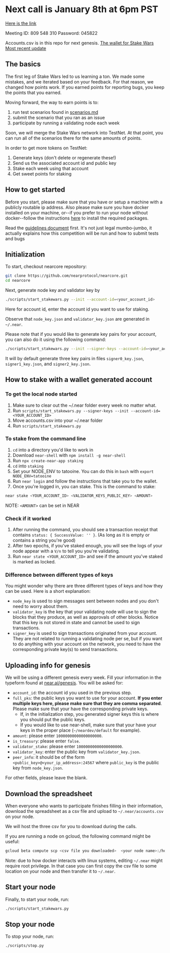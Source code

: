 # **Next call is January 8th at 6pm PST**

[Here is the link](https://zoom.us/j/809548310?pwd=dDUvM2g4Z1NPVWMxQWRSTjlRTXRUZz09)

Meeting ID: 809 548 310
Password: 045822

Accounts.csv is in this repo for next genesis.
[The wallet for Stake Wars](https://wallet.tatooine.nearprotocol.com)
[Most recent update](https://youtu.be/2ySEOkRACig)

## The basics

The first leg of Stake Wars led to us learning a ton. We made some mistakes, and we iterated based on your feedback. For that reason, we changed how points work. If you earned points for reporting bugs, you keep the points that you earned.

Moving forward, the way to earn points is to:

1. run test scenarios found in [scenarios.md](scenarios.md)
2. submit the scenario that you ran as an issue
3. participate by running a validating node each week

Soon, we will merge the Stake Wars network into TestNet. At that point, you can run all of the scenarios there for the same amounts of points.

In order to get more tokens on TestNet:

1. Generate keys (don't delete or regenerate these!)
2. Send us the associated account id and public key
3. Stake each week using that account
4. Get sweet points for staking

## How to get started

Before you start, please make sure that you have or setup a machine with a publicly routable ip address. Also please make sure you have docker installed on your machine, or--if you prefer to run your node without docker--follow the instructions [here](https://docs.nearprotocol.com/docs/local-setup/running-testnet) to install the required packages.

Read the [guidelines document](/GUIDELINES.md) first. It's not just legal mumbo-jumbo, it actually explains how this competition will be run and how to submit tests and bugs

## Initialization

To start, checkout nearcore repository:

```bash
git clone https://github.com/nearprotocol/nearcore.git
cd nearcore
```

Next, generate node key and validator key by

```bash
./scripts/start_stakewars.py --init --account-id=<your_account_id>
```

Here for account id, enter the account id you want to use for staking.

Observe that `node_key.json` and `validator_key.json` are
generated in `~/.near`.

Please note that if you would like to generate key pairs for your account,
you can also do it using the following command:

```bash
./scripts/start_stakewars.py --init --signer-keys --account-id=<your_account_id>
```

It will by default generate three key pairs in files `signer0_key.json`, `signer1_key.json`, and
`signer2_key.json`.

## How to stake with a wallet generated account

### To get the local node started

1. Make sure to clear out the ~/.near folder every week no matter what.
2. Run `scripts/start_stakewars.py --signer-keys --init --account-id=<YOUR_ACCOUNT_ID>`
3. Move accounts.csv into your ~/.near folder
4. Run `scripts/start_stakewars.py`

### To stake from the command line

1. `cd` into a directory you'd like to work in
2. Download `near-shell` with `npm install -g near-shell`
3. Run `npx create-near-app staking`
4. `cd` into `staking`
5. Set your NODE_ENV to tatooine. You can do this in `bash` with `export NODE_ENV=tatooine`
6. Run `near login` and follow the instructions that take you to the wallet.
7. Once you're logged in, you can stake. This is the command to stake:

```bash
near stake <YOUR_ACCOUNT_ID> <VALIDATOR_KEYS_PUBLIC_KEY> <AMOUNT>
```

NOTE: `<AMOUNT>` can be set in NEAR

### Check if it worked

1. After running the command, you should see a transaction receipt that contains `status: { SuccessValue: '' }`. (As long as it is empty or contains a string you're good)
2. After two epochs, if you've staked enough, you will see the logs of your node appear with a `V/n` to tell you you're validating.
3. Run `near state <YOUR_ACCOUNT_ID>` and see if the amount you've staked is marked as locked.

### Difference between different types of keys

You might wonder why there are three different types of keys and how they can be used. Here is a short explanation:

* `node_key` is used to sign messages sent between nodes and you don't need to worry about them.
* `validator_key` is the key that your validating node will use to sign the blocks that they produce, as well as approvals of other blocks.
Notice that this key is not stored in state and cannot be used to sign transactions.
* `signer_key` is used to sign transactions originated from your account. They are not related to running a validating node per se,
but if you want to do anything with your account on the network, you need to have the corresponding private key(s) to send transactions.

## Uploading info for genesis

We will be using a different genesis every week.
Fill your information in the typeform found at [near.ai/genesis](https://near.ai/genesis). You will be asked for:

* `account_id`: the account id you used in the previous step.
* `full_pks`: the public keys you want to use for your account. **If you enter multiple keys here, please make sure that they are comma separated**. Please make sure that your have the corresponding private keys.
  * If, in the initialization step, you generated signer keys this is where you should put the public keys.
  * If you would like to use near-shell, make sure that your have your keys in the proper place (`~/neardev/default` for example).
* `amount`: please enter `10000000000000000000`.
* `is_treasury`: please enter `false`.
* `validator_stake`: please enter `10000000000000000000`.
* `validator_key`: enter the public key from `validator_key.json`.
* `peer_info`: it should be of the form `<public_key>@<your_ip_address>:24567` where
`public_key` is the public key from `node_key.json`.

For other fields, please leave the blank.

## Download the spreadsheet

When everyone who wants to participate finishes filling in their information,
download the spreadsheet as a csv file and upload to `~/.near/accounts.csv` on your node.

We will host the three csv for you to download during the calls.

If you are running a node on gcloud, the following command might be useful:

```bash
gcloud beta compute scp <csv file you downloaded>  <your node name>:/home/<your user name>/.near/accounts.csv
```

Note: due to how docker interacts with linux systems, editing `~/.near` might
require root privilege. In that case you can first copy the csv file to some location
on your node and then transfer it to `~/.near`.

## Start your node

Finally, to start your node, run:

```bash
./scripts/start_stakewars.py
```

## Stop your node

To stop your node, run:

```bash
./scripts/stop.py
```
